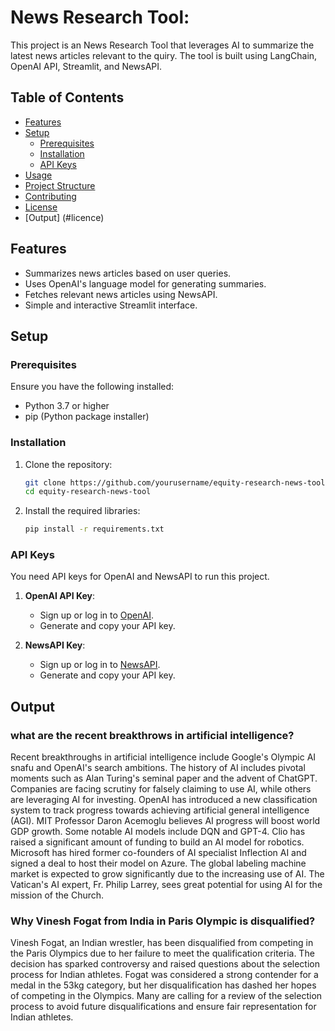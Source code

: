 

# News Research Tool:

This project is an News Research Tool that leverages AI to summarize the latest news articles relevant to the quiry. The tool is built using LangChain, OpenAI API, Streamlit, and NewsAPI.

## Table of Contents

- [Features](#features)
- [Setup](#setup)
  - [Prerequisites](#prerequisites)
  - [Installation](#installation)
  - [API Keys](#api-keys)
- [Usage](#usage)
- [Project Structure](#project-structure)
- [Contributing](#contributing)
- [License](#license)
- [Output] (#licence)

## Features

- Summarizes news articles based on user queries.
- Uses OpenAI's language model for generating summaries.
- Fetches relevant news articles using NewsAPI.
- Simple and interactive Streamlit interface.

## Setup

### Prerequisites

Ensure you have the following installed:

- Python 3.7 or higher
- pip (Python package installer)

### Installation

1. Clone the repository:

    ```bash
    git clone https://github.com/yourusername/equity-research-news-tool.git
    cd equity-research-news-tool
    ```

2. Install the required libraries:

    ```bash
    pip install -r requirements.txt
    ```

### API Keys

You need API keys for OpenAI and NewsAPI to run this project.

1. **OpenAI API Key**:
   - Sign up or log in to [OpenAI](https://www.openai.com).
   - Generate and copy your API key.

2. **NewsAPI Key**:
   - Sign up or log in to [NewsAPI](https://newsapi.org).
   - Generate and copy your API key.


## Output
###  what are the recent breakthrows in artificial intelligence?
Recent breakthroughs in artificial intelligence include Google's Olympic AI snafu and OpenAI's search ambitions. The history of AI includes pivotal moments such as Alan Turing's seminal paper and the advent of ChatGPT. Companies are facing scrutiny for falsely claiming to use AI, while others are leveraging AI for investing. OpenAI has introduced a new classification system to track progress towards achieving artificial general intelligence (AGI). MIT Professor Daron Acemoglu believes AI progress will boost world GDP growth. Some notable AI models include DQN and GPT-4. Clio has raised a significant amount of funding to build an AI model for robotics. Microsoft has hired former co-founders of AI specialist Inflection AI and signed a deal to host their model on Azure. The global labeling machine market is expected to grow significantly due to the increasing use of AI. The Vatican's AI expert, Fr. Philip Larrey, sees great potential for using AI for the mission of the Church.

### Why Vinesh Fogat from India in Paris Olympic is disqualified?
Vinesh Fogat, an Indian wrestler, has been disqualified from competing in the Paris Olympics due to her failure to meet the qualification criteria. The decision has sparked controversy and raised questions about the selection process for Indian athletes. Fogat was considered a strong contender for a medal in the 53kg category, but her disqualification has dashed her hopes of competing in the Olympics. Many are calling for a review of the selection process to avoid future disqualifications and ensure fair representation for Indian athletes.

